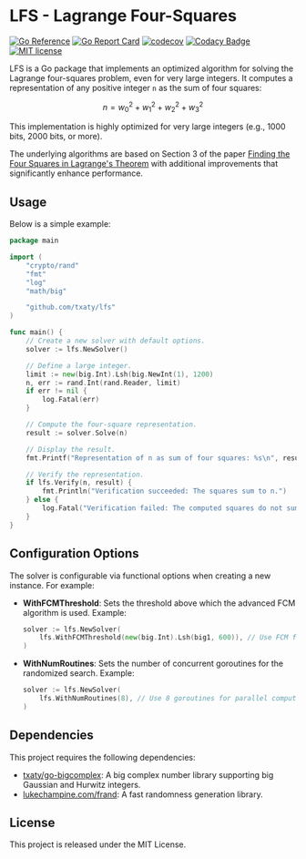 # LFS - Lagrange Four-Squares

[![Go Reference](https://pkg.go.dev/badge/github.com/txaty/lfs.svg)](https://pkg.go.dev/github.com/txaty/lfs)
[![Go Report Card](https://goreportcard.com/badge/github.com/txaty/lfs)](https://goreportcard.com/report/github.com/txaty/lfs)
[![codecov](https://codecov.io/github/txaty/lfs/graph/badge.svg?token=ggYw40inA4)](https://codecov.io/github/txaty/lfs)
[![Codacy Badge](https://app.codacy.com/project/badge/Grade/fa8bf34169a242d58a1d952988f2e81e)](https://app.codacy.com/gh/txaty/lfs/dashboard?utm_source=gh&utm_medium=referral&utm_content=&utm_campaign=Badge_grade)
[![MIT license](https://img.shields.io/badge/license-MIT-brightgreen.svg)](https://opensource.org/licenses/MIT)

LFS is a Go package that implements an optimized algorithm for solving the Lagrange four-squares problem, even for very large integers.
It computes a representation of any positive integer `n` as the sum of four squares:

$$
n = {w_0}^2 + {w_1}^2 + {w_2}^2 + {w_3}^2
$$

This implementation is highly optimized for very large integers (e.g., 1000 bits, 2000 bits, or more).

The underlying algorithms are based on Section 3 of the paper [Finding the Four Squares in Lagrange's Theorem](https://campus.lakeforest.edu/trevino/finding4squares.pdf) with additional improvements that significantly enhance performance.

## Usage

Below is a simple example:

```go
package main

import (
    "crypto/rand"
    "fmt"
    "log"
    "math/big"

    "github.com/txaty/lfs"
)

func main() { 
    // Create a new solver with default options.
    solver := lfs.NewSolver()

    // Define a large integer.
    limit := new(big.Int).Lsh(big.NewInt(1), 1200)
    n, err := rand.Int(rand.Reader, limit)
    if err != nil {
        log.Fatal(err)
    }

    // Compute the four-square representation.
    result := solver.Solve(n)

    // Display the result.
    fmt.Printf("Representation of n as sum of four squares: %s\n", result)

    // Verify the representation.
    if lfs.Verify(n, result) {
        fmt.Println("Verification succeeded: The squares sum to n.")
    } else {
        log.Fatal("Verification failed: The computed squares do not sum to n.")
    }
}
```

## Configuration Options

The solver is configurable via functional options when creating a new instance. For example:

- **WithFCMThreshold**: Sets the threshold above which the advanced FCM algorithm is used.
  Example:
    ```go
    solver := lfs.NewSolver(
        lfs.WithFCMThreshold(new(big.Int).Lsh(big1, 600)), // Use FCM for numbers ≥ 2^600
    )
    ```
- **WithNumRoutines**: Sets the number of concurrent goroutines for the randomized search.
  Example:
    ```go
    solver := lfs.NewSolver(
        lfs.WithNumRoutines(8), // Use 8 goroutines for parallel computation
    )
    ```

## Dependencies

This project requires the following dependencies:

- [txaty/go-bigcomplex](https://github.com/txaty/go-bigcomplex): A big complex number library supporting big Gaussian
  and Hurwitz integers.
- [lukechampine.com/frand](https://github.com/lukechampine/frand): A fast randomness generation library.

## License

This project is released under the MIT License.